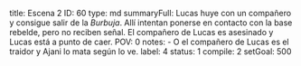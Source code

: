 title:          Escena 2
ID:             60
type:           md
summaryFull:    Lucas huye con un compañero y consigue salir de la *Burbuja*. Allí intentan ponerse en contacto con la base rebelde, pero no reciben señal. El compañero de Lucas es asesinado y Lucas está a punto de caer.
POV:            0
notes:          - O el compañero de Lucas es el traidor y Ajani lo mata según lo ve.
label:          4
status:         1
compile:        2
setGoal:        500


